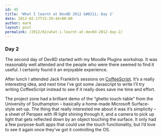 ```yaml
---
id: 45
title: 'What I learnt at Dev8D 2012 &#8211; Day 2'
date: 2012-02-17T15:29:44+00:00
author: mark
layout: post
permalink: /2012/02/what-i-learnt-at-dev8d-2012-day-2/
---
```

### Day 2

The second day of Dev8D started with my Moodle Plugins workshop. It was reasonably well attended and the people who were there seemed to find it useful. I certainly found it an enjoyable experience.

After lunch I attended Jack Franklin&#8217;s sessions on [CoffeeScript](http://coffeescript.org/). It&#8217;s a really interesting idea, and next time I&#8217;ve got some Javascript to write I&#8217;ll try writing CoffeeScript instead to see if it really does save me time and effort.

The project zone had a brilliant demo of the &#8220;ghetto touch-table&#8221; from the University of Southampton &#8211; basically a home-made Microsoft Surface-style set-up. The thing that really interested me about it was it&#8217;s simplicity &#8211; a sheet of Perspex with IR light shining through it, and a camera to pick up light that gets reflected down by an object touching the surface. It only had a few purpose-built apps that could use the touch functionality, but I&#8217;d love to see it again once they&#8217;ve got it controlling the OS.

